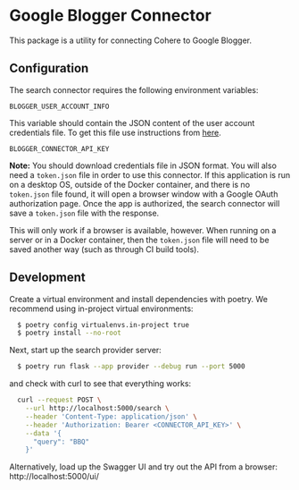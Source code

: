 # Google Blogger Connector

This package is a utility for connecting Cohere to Google Blogger.

## Configuration

The search connector requires the following environment variables:

```
BLOGGER_USER_ACCOUNT_INFO
```

This variable should contain the JSON content of the user account credentials file.
To get this file use instructions from [here](https://developers.google.com/blogger/docs/3.0/using#auth).

```
BLOGGER_CONNECTOR_API_KEY
```

**Note:** You should download credentials file in JSON format.
You will also need a `token.json` file in order to use this connector. If this
application is run on a desktop OS, outside of the Docker container, and there is
no `token.json` file found, it will open a browser window with a Google OAuth
authorization page. Once the app is authorized, the search connector will save a
`token.json` file with the response.

This will only work if a browser is available, however. When running on a server or in
a Docker container, then the `token.json` file will need to be saved another way
(such as through CI build tools).

## Development

Create a virtual environment and install dependencies with poetry. We recommend using in-project virtual environments:

```bash
  $ poetry config virtualenvs.in-project true
  $ poetry install --no-root
```

Next, start up the search provider server:

```bash
  $ poetry run flask --app provider --debug run --port 5000
```

and check with curl to see that everything works:

```bash
  curl --request POST \
    --url http://localhost:5000/search \
    --header 'Content-Type: application/json' \
    --header 'Authorization: Bearer <CONNECTOR_API_KEY>' \
    --data '{
      "query": "BBQ"
    }'
```

Alternatively, load up the Swagger UI and try out the API from a browser: http://localhost:5000/ui/

